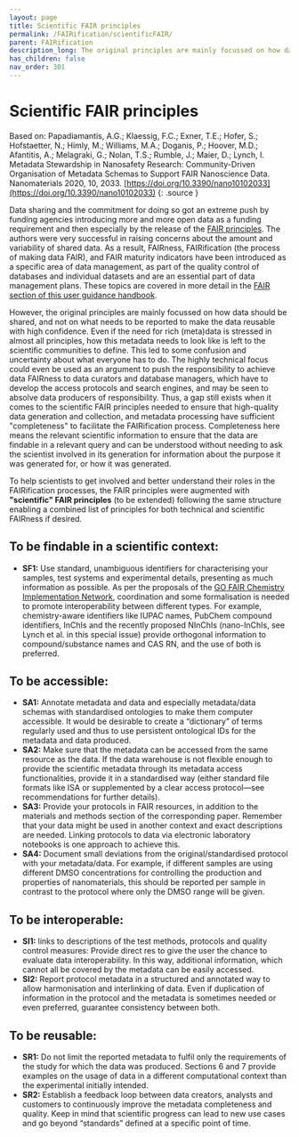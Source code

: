```yaml
---
layout: page
title: Scientific FAIR principles
permalink: /FAIRification/scientificFAIR/
parent: FAIRification
description_long: The original principles are mainly focussed on how data should be shared, and not on what needs to be reported to make the data reusable with high confidence. Thus, a gap still exists when it comes to the scientific FAIR principles needed to ensure that high-quality data generation and collection, and metadata processing have sufficient "completeness" to facilitate the FAIRification process.
has_children: false
nav_order: 301
---
```


# Scientific FAIR principles
Based on: Papadiamantis, A.G.; Klaessig, F.C.; Exner, T.E.; Hofer, S.; Hofstaetter, N.; Himly, M.; Williams, M.A.; Doganis, P.; Hoover, M.D.; Afantitis, A.; Melagraki, G.; Nolan, T.S.; Rumble, J.; Maier, D.; Lynch, I. Metadata Stewardship in Nanosafety Research: Community-Driven Organisation of Metadata Schemas to Support FAIR Nanoscience Data. Nanomaterials 2020, 10, 2033. [https://doi.org/10.3390/nano10102033](https://doi.org/10.3390/nano10102033)
{: .source }

Data sharing and the commitment for doing so got an extreme push by funding agencies introducing more and more open data as a funding requirement and then especially by the release of the [FAIR principles](https://www.force11.org/group/fairgroup/fairprinciples). The authors were very successful in raising concerns about the amount and variability of shared data. As a result, FAIRness, FAIRification (the process of making data FAIR), and FAIR maturity indicators have been introduced as a specific area of data management, as part of the quality control of databases and individual datasets and are an essential part of data management plans. These topics are covered in more detail in the [FAIR section of this user guidance handbook](../).

However, the original principles are mainly focussed on how data should be shared, and not on what needs to be reported to make the data reusable with high confidence. Even if the need for rich (meta)data is stressed in almost all principles, how this metadata needs to look like is left to the scientific communities to define. This led to some confusion and uncertainty about what everyone has to do. The highly technical focus could even be used as an argument to push the responsibility to achieve data FAIRness to data curators and database managers, which have to develop the access protocols and search engines, and may be seen to absolve data producers of responsibility. Thus, a gap still exists when it comes to the scientific FAIR principles needed to ensure that high-quality data generation and collection, and metadata processing have sufficient "completeness" to facilitate the FAIRification process. Completeness here means the relevant scientific information to ensure that the data are findable in a relevant query and can be understood without needing to ask the scientist involved in its generation for information about the purpose it was generated for, or how it was generated.

To help scientists to get involved and better understand their roles in the FAIRification processes, the FAIR principles were augmented with **"scientific" FAIR principles** (to be extended) following the same structure enabling a combined list of principles for both technical and scientific FAIRness if desired.

## To be findable in a scientific context:
- **SF1:** Use standard, unambiguous identifiers for characterising your samples, test systems and experimental details, presenting as much information as possible. As per the proposals of the [GO FAIR Chemistry Implementation Network](https://www.go-fair.org/implementation-networks/overview/chemistryin/), coordination and some formalisation is needed to promote interoperability between different types. For example, chemistry-aware identifiers like IUPAC names, PubChem compound identifiers, InChIs and the recently proposed NInChIs (nano-InChIs, see Lynch et al. in this special issue) provide orthogonal information to compound/substance names and CAS RN, and the use of both is preferred.

## To be accessible:
- **SA1:** Annotate metadata and data and especially metadata/data schemas with standardised ontologies to make them computer accessible. It would be desirable to create a “dictionary” of terms regularly used and thus to use persistent ontological IDs for the metadata and data produced.
- **SA2:** Make sure that the metadata can be accessed from the same resource as the data. If the data warehouse is not flexible enough to provide the scientific metadata through its metadata access functionalities, provide it in a standardised way (either standard file formats like ISA or supplemented by a clear access protocol—see recommendations for further details).
- **SA3:** Provide your protocols in FAIR resources, in addition to the materials and methods section of the corresponding paper. Remember that your data might be used in another context and exact descriptions are needed. Linking protocols to data via electronic laboratory notebooks is one approach to achieve this.
- **SA4:** Document small deviations from the original/standardised protocol with your metadata/data. For example, if different samples are using different DMSO concentrations for controlling the production and properties of nanomaterials, this should be reported per sample in contrast to the protocol where only the DMSO range will be given.

## To be interoperable:
- **SI1:** links to descriptions of the test methods, protocols and quality control measures: Provide direct res to give the user the chance to evaluate data interoperability. In this way, additional information, which cannot all be covered by the metadata can be easily accessed.
- **SI2:** Report protocol metadata in a structured and annotated way to allow harmonisation and interlinking of data. Even if duplication of information in the protocol and the metadata is sometimes needed or even preferred, guarantee consistency between both.

## To be reusable:
- **SR1:** Do not limit the reported metadata to fulfil only the requirements of the study for which the data was produced. Sections 6 and 7 provide examples on the usage of data in a different computational context than the experimental initially intended.
- **SR2:** Establish a feedback loop between data creators, analysts and customers to continuously improve the metadata completeness and quality. Keep in mind that scientific progress can lead to new use cases and go beyond “standards” defined at a specific point of time.
